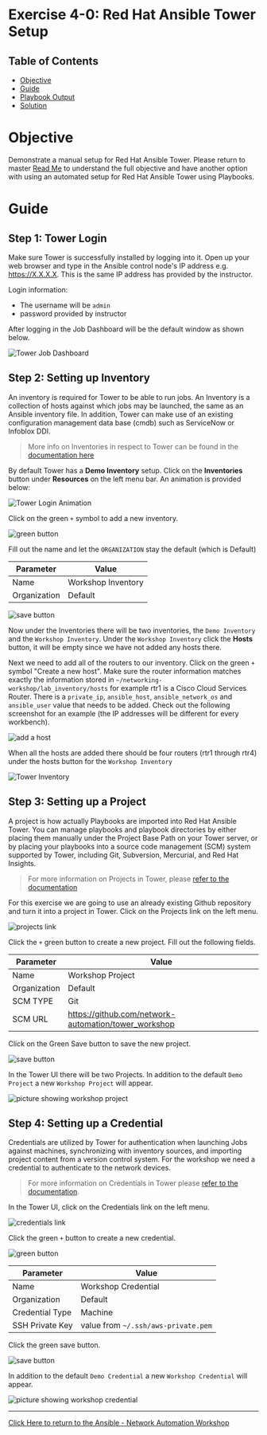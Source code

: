 # Exercise 4-0: Red Hat Ansible Tower Setup

## Table of Contents

- [Objective](#Objective)
- [Guide](#Guide)
- [Playbook Output](#Playbook_Output)
- [Solution](#Solution)

# Objective

Demonstrate a manual setup for Red Hat Ansible Tower. Please return to master [Read Me](README.md) to understand the full objective and have another option with using an automated setup for Red Hat Ansible Tower using Playbooks.

# Guide

## Step 1: Tower Login

Make sure Tower is successfully installed by logging into it.  Open up your web browser and type in the Ansible control node's IP address e.g. https://X.X.X.X.  This is the same IP address has provided by the instructor.

Login information:
- The username will be `admin`
- password provided by instructor

After logging in the Job Dashboard will be the default window as shown below.

![Tower Job Dashboard](images/tower_login.png)


## Step 2: Setting up Inventory

An inventory is required for Tower to be able to run jobs.  An Inventory is a collection of hosts against which jobs may be launched, the same as an Ansible inventory file. In addition, Tower can make use of an existing configuration management data base (cmdb) such as ServiceNow or Infoblox DDI.

>More info on Inventories in respect to Tower can be found in the [documentation here](https://docs.ansible.com/ansible-tower/latest/html/userguide/inventories.html)

By default Tower has a **Demo Inventory** setup.  Click on the **Inventories** button under **Resources** on the left menu bar.  An animation is provided below:

![Tower Login Animation](images/tower_login.gif)

Click on the green `+` symbol to add a new inventory.

![green button](images/greenbutton.png)

Fill out the name and let the `ORGANIZATION` stay the default (which is Default)

| Parameter | Value |
|---|---|
| Name  | Workshop Inventory  |
|  Organization |  Default |

![save button](images/save.png)

Now under the Inventories there will be two inventories, the `Demo Inventory` and the `Workshop Inventory`. Under the `Workshop Inventory` click the **Hosts** button, it will be empty since we have not added any hosts there.

Next we need to add all of the routers to our inventory.  Click on the green `+` symbol "Create a new host".  Make sure the router information matches exactly the information stored in `~/networking-workshop/lab_inventory/hosts` for example rtr1 is a Cisco Cloud Services Router.  There is a `private_ip`, `ansible_host`, `ansible_network_os` and `ansible_user` value that needs to be added.  Check out the following screenshot for an example (the IP addresses will be different for every workbench).

![add a host](images/addhost.png)

When all the hosts are added there should be four routers (rtr1 through rtr4) under the hosts button for the `Workshop Inventory`

![Tower Inventory](images/workshop_inventory.png)


## Step 3: Setting up a Project

A project is how actually Playbooks are imported into Red Hat Ansible Tower.  You can manage playbooks and playbook directories by either placing them manually under the Project Base Path on your Tower server, or by placing your playbooks into a source code management (SCM) system supported by Tower, including Git, Subversion, Mercurial, and Red Hat Insights.  

> For more information on Projects in Tower, please [refer to the documentation](https://docs.ansible.com/ansible-tower/latest/html/userguide/projects.html)

For this exercise we are going to use an already existing Github repository and turn it into a project in Tower.  Click on the Projects link on the left menu.

![projects link](images/projects.png)

Click the `+` green button to create a new project.  Fill out the following fields.

| Parameter | Value |
|---|---|
| Name  | Workshop Project  |
| Organization |  Default |
| SCM TYPE |  Git |
| SCM URL |  https://github.com/network-automation/tower_workshop |

Click on the Green Save button to save the new project.

![save button](images/save.png)

In the Tower UI there will be two Projects.  In addition to the default `Demo Project` a new `Workshop Project` will appear.

![picture showing workshop project](images/workshop_project.png)

## Step 4: Setting up a Credential

Credentials are utilized by Tower for authentication when launching Jobs against machines, synchronizing with inventory sources, and importing project content from a version control system.  For the workshop we need a credential to authenticate to the network devices.

> For more information on Credentials in Tower please [refer to the documentation](https://docs.ansible.com/ansible-tower/latest/html/userguide/credentials.html).

In the Tower UI, click on the Credentials link on the left menu.  

![credentials link](images/creds.png)

Click the green `+` button to create a new credential.

![green button](images/greenbutton.png)

| Parameter | Value |
|---|---|
| Name  | Workshop Credential  |
| Organization |  Default |
| Credential Type |  Machine |
| SSH Private Key |  value from `~/.ssh/aws-private.pem` |

Click the green save button.

![save button](images/save.png)

In addition to the default `Demo Credential` a new `Workshop Credential` will appear.

![picture showing workshop credential](images/workshop_credential.png)

---
[Click Here to return to the Ansible - Network Automation Workshop](../../README.md)

